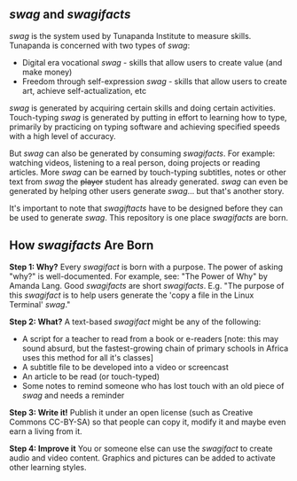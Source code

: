 ## _swag_ and _swagifacts_

_swag_ is the system used by Tunapanda Institute to measure skills. Tunapanda is concerned with two types of _swag_:
* Digital era vocational _swag_ - skills that allow users to create value (and make money)
* Freedom through self-expression _swag_ - skills that allow users to create art, achieve self-actualization, etc

_swag_ is generated by acquiring certain skills and doing certain activities. Touch-typing _swag_ is generated by putting in effort to learning how to type, primarily by practicing on typing software and achieving specified speeds with a high level of accuracy.

But _swag_ can also be generated by consuming _swagifacts_. For example: watching videos, listening to a real person, doing projects or reading articles. More _swag_ can be earned by touch-typing subtitles, notes or other text from _swag_ the ~~player~~ student has already generated. _swag_ can even be generated by helping other users generate _swag_... but that's another story. 

It's important to note that _swagiftacts_ have to be designed before they can be used to generate _swag_. This repository is one place _swagifacts_ are born.

## How _swagifacts_ Are Born

**Step 1: Why?** Every _swagifact_ is born with a purpose. The power of asking "why?" is well-documented. For example, see: "The Power of Why" by Amanda Lang. Good _swagifacts_ are short _swagifacts_. E.g. "The purpose of this _swagifact_ is to help users generate the 'copy a file in the Linux Terminal' _swag_."

**Step 2: What?** A text-based _swagifact_ might be any of the following:
* A script for a teacher to read from a book or e-readers [note: this may sound absurd, but the fastest-growing chain of primary schools in Africa uses this method for all it's classes]
* A subtitle file to be developed into a video or screencast
* An article to be read (or touch-typed)
* Some notes to remind someone who has lost touch with an old piece of _swag_ and needs a reminder

**Step 3: Write it!** Publish it under an open license (such as Creative Commons CC-BY-SA) so that people can copy it, modify it and maybe even earn a living from it.

**Step 4: Improve it** You or someone else can use the _swagifact_ to create audio and video content. Graphics and pictures can be added to activate other learning styles.
